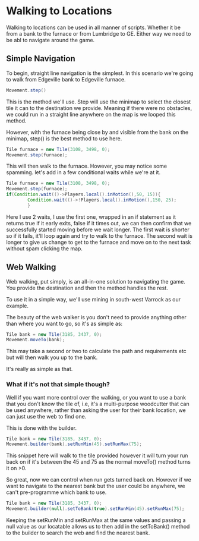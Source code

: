 # Walking to Locations

Walking to locations can be used in all manner of scripts. Whether it be from a bank to the furnace or from Lumbridge to GE. Either way we need to be abl to navigate around the game.

## Simple Navigation

To begin, straight line navigation is the simplest. In this scenario we're going to walk from Edgeville bank to Edgeville furnace.

```java
Movement.step()
```
This is the method we'll use. Step will use the minimap to select the closest tile it can to the destination we provide. Meaning if there were no obstacles, we could run in a straight line anywhere on the map is we looped this method.

However, with the furnace being close by and visible from the bank on the minimap, step() is the best method to use here.

```java
Tile furnace = new Tile(3108, 3498, 0);
Movement.step(furnace);
```
This will then walk to the furnace. However, you may notice some spamming. let's add in a few conditional waits while we're at it.

```java
Tile furnace = new Tile(3108, 3498, 0);
Movement.step(furnace);
if(Condition.wait(()->Players.local().inMotion(),50, 15)){
		Condition.wait(()->!Players.local().inMotion(),150, 25);
        }
```
Here I use 2 waits, I use the first one, wrapped in an if statement as it returns true if it early exits, false if it times out, we can then confirm that we successfully started moving before we wait longer. 
The first wait is shorter so if it fails, it'll loop again and try to walk to the furnace. The second wait is longer to give us change to get to the furnace
and move on to the next task without spam clicking the map.

## Web Walking

Web walking, put simply, is an all-in-one solution to navigating the game. You provide the destination and then the method handles the rest.

To use it in a simple way, we'll use mining in south-west Varrock as our example.

The beauty of the web walker is you don't need to provide anything other than where you want to go, so it's as simple as:

```java
Tile bank = new Tile(3185, 3437, 0);
Movement.moveTo(bank);
```
This may take a second or two to calculate the path and requirements etc but will then walk you up to the bank.

It's really as simple as that.

### What if it's not that simple though? 

Well if you want more control over the walking, or you want to use a bank that you don't know the tile of, i.e, it's a multi-purpose woodcutter that can be used anywhere,
rather than asking the user for their bank location, we can just use the web to find one.

This is done with the builder.

```java
Tile bank = new Tile(3185, 3437, 0);
Movement.builder(bank).setRunMin(45).setRunMax(75);
```
This snippet here will walk to the tile provided however it will turn your run back on if it's between the 45 and 75 as the normal moveTo() method
turns it on >0.

So great, now we can control when run gets turned back on. However if we want to navigate to the nearest bank but the user could be anywhere, we can't pre-programme which bank to use.

```java
Tile bank = new Tile(3185, 3437, 0);
Movement.builder(null).setToBank(true).setRunMin(45).setRunMax(75);
```
Keeping the setRunMin and setRunMax at the same values and passing a null value as our locatable allows us to then add in the setToBank() method to the builder to search the web and find the nearest bank.
